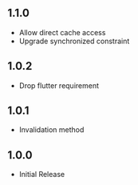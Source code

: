 ## 1.1.0
* Allow direct cache access
* Upgrade synchronized constraint

## 1.0.2

* Drop flutter requirement

## 1.0.1

* Invalidation method

## 1.0.0

* Initial Release
